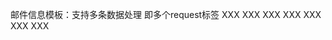 邮件信息模板：支持多条数据处理 即多个request标签
    <fims>
    	<request>
    		<user tip="当前用户: 中文名称">XXX</user>
    		<target tip="目标对象: 中文名称">XXX</target>
    		<date tip="业务日期: yyyyMMdd">XXX</date>
    		<type tip="业务类型: 中文名称">XXX</type>
    		<subType tip="业务子类型: 中文名称">XXX</subType>
    		<amount tip="业务金额: 支持两位小数">XXX</amount>
    		<memo tip="业务备注: 最大150字符">XXX</memo>
    	</request>
    </fims>

    